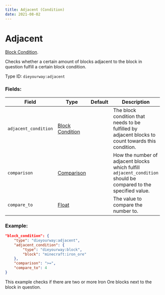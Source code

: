 ```yaml
---
title: Adjacent (Condition)
date: 2021-08-02
---
```

# Adjacent

[Block Condition](../block_conditions.md).

Checks whether a certain amount of blocks adjacent to the block in question fulfill a certain block condition.

Type ID: `dieyourway:adjacent`

### Fields:

Field  | Type | Default | Description
-------|------|---------|-------------
`adjacent_condition` | [Block Condition](../block_conditions.md) | | The block condition that needs to be fulfilled by adjacent blocks to count towards this condition.
`comparison` | [Comparison](../data_types/comparison.md) | |  How the number of adjacent blocks which fulfill `adjacent_condition` should be compared to the specified value.
`compare_to` | [Float](../data_types/float.md) | | The value to compare the number to.

### Example:
```json
"block_condition": {
    "type": "dieyourway:adjacent",
    "adjacent_condition": {
        "type": "dieyourway:block",
        "block": "minecraft:iron_ore"
    },
    "comparison": ">=",
    "compare_to": 4
}
```
This example checks if there are two or more Iron Ore blocks next to the block in question.